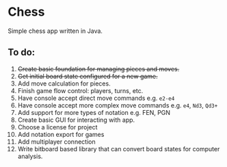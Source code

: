 # Chess

Simple chess app written in Java.

## To do:
1. ~~Create basic foundation for managing pieces and moves.~~
1. ~~Get initial board state configured for a new game.~~
1. Add move calculation for pieces.
1. Finish game flow control: players, turns, etc.
1. Have console accept direct move commands e.g. `e2-e4`
1. Have console accept more complex move commands e.g. `e4`, `Nd3`, `Qd3+`
1. Add support for more types of notation e.g. FEN, PGN
1. Create basic GUI for interacting with app.
1. Choose a license for project
1. Add notation export for games
1. Add multiplayer connection
1. Write bitboard based library that can convert board states for computer analysis.
